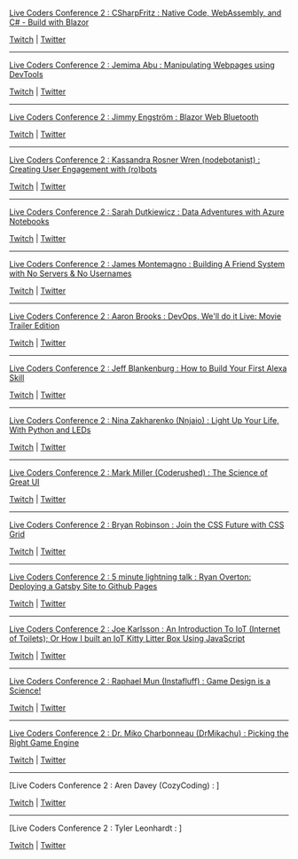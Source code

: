 [Live Coders Conference 2 : CSharpFritz : Native Code, WebAssembly, and C# - Build with Blazor](https://clips.twitch.tv/DifficultEncouragingSowThisIsSparta)

[Twitch](https://www.twitch.tv/csharpfritz)
 | [Twitter](https://twitter.com/csharpfritz)

___
[Live Coders Conference 2 : Jemima Abu : Manipulating Webpages using DevTools](https://clips.twitch.tv/CrepuscularDeterminedPrariedogShazBotstix)

[Twitch](https://www.twitch.tv/x)
 | [Twitter](https://twitter.com/x)

___
[Live Coders Conference 2 : Jimmy Engström : Blazor Web Bluetooth](https://clips.twitch.tv/AdorableAlertEndiveNononoCat)

[Twitch](https://www.twitch.tv/x)
 | [Twitter](https://twitter.com/x)

___
[Live Coders Conference 2 : Kassandra Rosner Wren (nodebotanist) : Creating User Engagement with (ro)bots](https://clips.twitch.tv/TastyPrettiestCoyoteBrokeBack)

[Twitch](https://www.twitch.tv/x)
 | [Twitter](https://twitter.com/x)

___
[Live Coders Conference 2 : Sarah Dutkiewicz : Data Adventures with Azure Notebooks](https://clips.twitch.tv/SwissCrepuscularGoatSoBayed)

[Twitch](https://www.twitch.tv/x)
 | [Twitter](https://twitter.com/x)

___
[Live Coders Conference 2 : James Montemagno : Building A Friend System with No Servers & No Usernames](https://clips.twitch.tv/SingleObeseMacaroniDancingBanana)

[Twitch](https://www.twitch.tv/x)
 | [Twitter](https://twitter.com/x)

___
[Live Coders Conference 2 : Aaron Brooks : DevOps, We'll do it Live: Movie Trailer Edition](https://clips.twitch.tv/VivaciousSavoryOilFrankerZ)

[Twitch](https://www.twitch.tv/x)
 | [Twitter](https://twitter.com/x)

___
[Live Coders Conference 2 : Jeff Blankenburg : How to Build Your First Alexa Skill](https://clips.twitch.tv/GiftedSeductiveDugongSMOrc)

[Twitch](https://www.twitch.tv/x)
 | [Twitter](https://twitter.com/x)

___
[Live Coders Conference 2 : Nina Zakharenko (Nnjaio) : Light Up Your Life, With Python and LEDs](https://clips.twitch.tv/SourMoistConsoleWutFace) 

[Twitch](https://www.twitch.tv/x)
 | [Twitter](https://twitter.com/x)

___
[Live Coders Conference 2 : Mark Miller (Coderushed) : The Science of Great UI](https://clips.twitch.tv/PrettiestBeautifulCaterpillarTheTarFu)

[Twitch](https://www.twitch.tv/CodeRushed)
 | [Twitter](https://twitter.com/millermark)

___
[Live Coders Conference 2 : Bryan Robinson : Join the CSS Future with CSS Grid](https://clips.twitch.tv/BrightRacyMoonSquadGoals)

[Twitch](https://www.twitch.tv/bryanlrobinson)
 | [Twitter](https://twitter.com/brob)

___
[Live Coders Conference 2 : 5 minute lightning talk : Ryan Overton: Deploying a Gatsby Site to Github Pages](https://clips.twitch.tv/FaintAverageTirePRChase)

[Twitch](https://www.twitch.tv/developersgarage)
 | [Twitter](https://twitter.com/ryano9791)

___
[Live Coders Conference 2 : Joe Karlsson : An Introduction To IoT (Internet of Toilets); Or How I built an IoT Kitty Litter Box Using JavaScript](https://clips.twitch.tv/BenevolentSquareIguanaDansGame)

[Twitch](https://www.twitch.tv/joe_karlsson)
 | [Twitter](https://twitter.com/JoeKarlsson1)

___
[Live Coders Conference 2 : Raphael Mun (Instafluff) : Game Design is a Science!](https://clips.twitch.tv/FairVictoriousYamKappaClaus)

[Twitch](https://www.twitch.tv/instafluff)
 | [Twitter](https://twitter.com/InstafluffTV)

___
[Live Coders Conference 2 : Dr. Miko Charbonneau (DrMikachu) : Picking the Right Game Engine](https://clips.twitch.tv/ThirstySucculentMilkOpieOP)

[Twitch](https://www.twitch.tv/x)
 | [Twitter](https://twitter.com/x)

___

[Live Coders Conference 2 : Aren Davey (CozyCoding) : ]

[Twitch](https://www.twitch.tv/x)
 | [Twitter](https://twitter.com/x)

___
[Live Coders Conference 2 : Tyler Leonhardt : ]

[Twitch](https://www.twitch.tv/x)
 | [Twitter](https://twitter.com/x)
